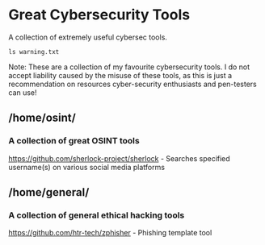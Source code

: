 # Great Cybersecurity Tools
A collection of extremely useful cybersec tools.

``` ls warning.txt ```

Note: These are a collection of my favourite cybersecurity tools. I do not accept liability caused by the misuse of these tools, as this is just a recommendation on resources cyber-security enthusiasts and pen-testers can use!

## /home/osint/
### A collection of great OSINT tools

https://github.com/sherlock-project/sherlock - Searches specified username(s) on various social media platforms

## /home/general/
### A collection of general ethical hacking tools

https://github.com/htr-tech/zphisher - Phishing template tool
